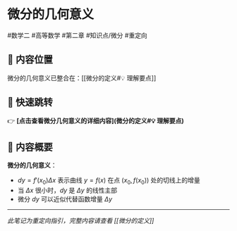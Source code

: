 # 微分的几何意义

#数学二 #高等数学 #第二章 #知识点/微分 #重定向

## 📍 内容位置

微分的几何意义已整合在：[[微分的定义#💡 理解要点]]

## 🔗 快速跳转

👉 **[点击查看微分几何意义的详细内容](微分的定义#💡 理解要点)**

## 📝 内容概要

**微分的几何意义**：
- $dy = f'(x_0)\Delta x$ 表示曲线 $y = f(x)$ 在点 $(x_0, f(x_0))$ 处的切线上的增量
- 当 $\Delta x$ 很小时，$dy$ 是 $\Delta y$ 的线性主部
- 微分 $dy$ 可以近似代替函数增量 $\Delta y$

---
*此笔记为重定向指引，完整内容请查看 [[微分的定义]]*